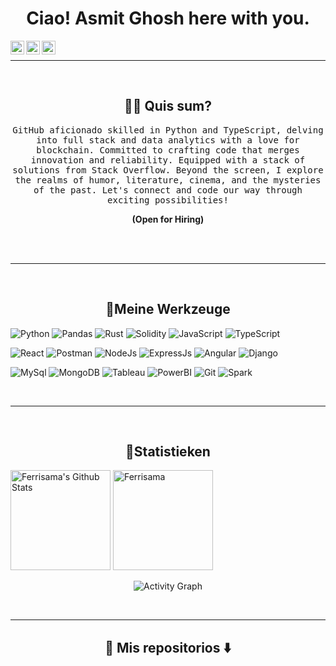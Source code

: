 # 
<h1 align="center">Ciao! Asmit Ghosh here with you. </h1>

<a href="mailto:asmitghosh3@gmail.com">
  <img align="left" alt="Gmail" width="22px" src="https://img.icons8.com/color/48/000000/gmail-new.png" />
</a>
<a href="https://twitter.com/n_aficionado">
  <img align="left" alt="Asmit Ghosh | Twitter" width="22px" src="https://img.icons8.com/color/48/000000/twitter--v1.png" />
</a>
<a href="https://www.linkedin.com/in/asmit-ghosh-444600223/">
  <img align="left" alt="Asmit Ghosh | LinkedIN" width="22px" src="https://img.icons8.com/fluency/48/linkedin.png" alt="linkedin"/>
</a>
<br>
<hr/>



<br>


<h2 align="center"> 🐻‍❄️ Quis sum? </h2>
<p align="center">
  <samp>GitHub aficionado skilled in Python and TypeScript, delving into full stack and data analytics with a love for blockchain. Committed to crafting code that merges innovation and reliability. Equipped with a stack of solutions from Stack Overflow. Beyond the screen, I explore the realms of humor, literature, cinema, and the mysteries of the past. Let's connect and code our way through exciting possibilities!
  </samp>
  <p align="center"><b> (Open for Hiring)</b></p>
  <br> <br>
  
</p>

<hr>
<br> 
<h2 align="center"> 🐳Meine Werkzeuge </h2>

![Python](https://img.shields.io/badge/Python-FFD43B?style=for-the-badge&logo=python&logoColor=306998)
![Pandas](https://img.shields.io/badge/Pandas-090BA2?style=for-the-badge&logo=pandas&logoColor=white)
![Rust](https://img.shields.io/badge/Rust-B7410E?style=for-the-badge&logo=rust&logoColor=white)
![Solidity](https://img.shields.io/badge/Solidity-e6e6e6?style=for-the-badge&logo=solidity&logoColor=black)
![JavaScript](https://img.shields.io/badge/JavaScript-F7DF1E?style=for-the-badge&logo=javascript&logoColor=black)
![TypeScript](https://img.shields.io/badge/TypeScript-00599C?style=for-the-badge&logo=typescript&logoColor=white)

![React](https://img.shields.io/badge/React-20232A?style=for-the-badge&logo=react&logoColor=61DAFB)
![Postman](https://img.shields.io/badge/Postman-ef5b25?style=for-the-badge&logo=postman&logoColor=white)
![NodeJs](https://img.shields.io/badge/Node.js-303030?style=for-the-badge&logo=nodedotjs&logoColor=3c873a)
![ExpressJs](https://img.shields.io/badge/Express.js-000000?style=for-the-badge&logo=express&logoColor=white)
![Angular](https://img.shields.io/badge/Angular-b3b3b3?style=for-the-badge&logo=angular&logoColor=a6120d)
![Django](https://img.shields.io/badge/Django-092e20?style=for-the-badge&logo=django&logoColor=white)

![MySql](https://img.shields.io/badge/MySQL-f29111?style=for-the-badge&logo=mysql&logoColor=00758f)
![MongoDB](https://img.shields.io/badge/MongoDB-4EA94B?style=for-the-badge&logo=mongodb&logoColor=white)
![Tableau](https://img.shields.io/badge/Tableau-white?style=for-the-badge&logo=tableau&logoColor=blue)
![PowerBI](https://img.shields.io/badge/PowerBI-e9b51c?style=for-the-badge&logo=powerbi&logoColor=black)
![Git](https://img.shields.io/badge/Git-black?style=for-the-badge&logo=git&logoColor=orange)
![Spark](https://img.shields.io/badge/Spark-white?style=for-the-badge&logo=apachespark&logoColor=orange)
</p>
<br>
<hr><br>
<h2 align="center"> 🐡Statistieken</h2>

<p>
   <a href="https://github.com/Ferrisama/github-readme-stats">
     <img alt="Ferrisama's Github Stats" src="https://github-readme-stats.vercel.app/api?username=Ferrisama&show_icons=true&count_private=true&theme=tokyonight&hide_border=true" height="160px"/></a>
<a href="https://github.com/Ferrisama/github-readme-stats">
    <img src="https://github-readme-stats.vercel.app/api/top-langs?username=Ferrisama&langs_count=10&show_icons=true&locale=en&layout=compact&theme=solarized-dark&hide_border=true" alt="Ferrisama" height="160px"/></a>
</p>
<p align="center">
    <img alt="Activity Graph" src="https://github-readme-activity-graph.vercel.app/graph?username=Ferrisama&theme=nightowl" />
</p>
<br>

<hr>
<h2  align="center">🦑 Mis repositorios ⬇️ <br></h2>
